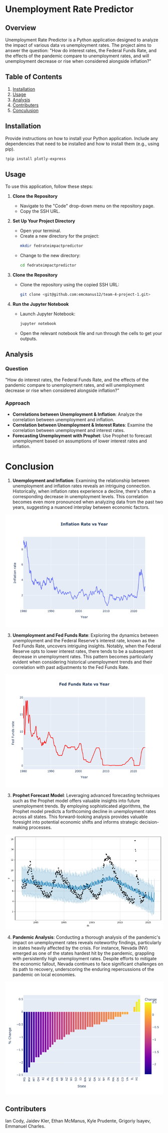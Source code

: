 # Unemployment Rate Predictor


## Overview

Unemployment Rate Predictor is a Python application designed to analyze the impact of various data vs unemployment rates. The project aims to answer the question: "How do interest rates, the Federal Funds Rate, and the effects of the pandemic compare to unemployment rates, and will unemployment decrease or rise when considered alongside inflation?"

## Table of Contents

1. [Installation](#installation)
2. [Usage](#usage)
3. [Analysis](#analysis)
4. [Contributers](#contributers)
5. [Conculusion](#conclusion)

## Installation

Provide instructions on how to install your Python application. Include any dependencies that need to be installed and how to install them (e.g., using pip).

```bash
!pip install plotly-express
```

## Usage

To use this application, follow these steps:

1. **Clone the Repository**
    - Navigate to the "Code" drop-down menu on the repository page.
    - Copy the SSH URL.

2. **Set Up Your Project Directory**
    - Open your terminal.
    - Create a new directory for the project:
      ```bash
      mkdir fedrateimpactpredictor
      ```
    - Change to the new directory:
      ```bash
      cd fedrateimpactpredictor
      ```

3. **Clone the Repository**
    - Clone the repository using the copied SSH URL:
      ```bash
      git clone <git@github.com:emcmanus12/team-4-project-1.git>
      ```

4. **Run the Jupyter Notebook**
    - Launch Jupyter Notebook:
      ```bash
      jupyter notebook
      ```
    - Open the relevant notebook file and run through the cells to get your outputs.

## Analysis

### Question

"How do interest rates, the Federal Funds Rate, and the effects of the pandemic compare to unemployment rates, and will unemployment decrease or rise when considered alongside inflation?"

### Approach

- **Correlations between Unemployment & Inflation**: Analyze the correlation between unemployment and inflation.
- **Correlation between Unemployment & Interest Rates**: Examine the correlation between unemployment and interest rates.
- **Forecasting Unemployment with Prophet**: Use Prophet to forecast unemployment based on assumptions of lower interest rates and inflation.

# Conclusion 

1. **Unemployment and Inflation**: Examining the relationship between unemployment and inflation rates reveals an intriguing connection. Historically, when inflation rates experience a decline, there's often a corresponding decrease in unemployment levels. This correlation becomes even more pronounced when analyzing data from the past two years, suggesting a nuanced interplay between economic factors.

![Inflation](Images/inflation.png)

3. **Unemployment and Fed Funds Rate**: Exploring the dynamics between unemployment and the Federal Reserve's interest rate, known as the Fed Funds Rate, uncovers intriguing insights. Notably, when the Federal Reserve opts to lower interest rates, there tends to be a subsequent decrease in unemployment rates. This pattern becomes particularly evident when considering historical unemployment trends and their correlation with past adjustments to the Fed Funds Rate.

![Fed Funds Rate](Images/fed_funds_rate.png)

3. **Prophet Forecast Model**: Leveraging advanced forecasting techniques such as the Prophet model offers valuable insights into future unemployment trends. By employing sophisticated algorithms, the Prophet model predicts a forthcoming decline in unemployment rates across all states. This forward-looking analysis provides valuable foresight into potential economic shifts and informs strategic decision-making processes.

![forecast](Images/forecast_CA.png)

4. **Pandemic Analysis**: Conducting a thorough analysis of the pandemic's impact on unemployment rates reveals noteworthy findings, particularly in states heavily affected by the crisis. For instance, Nevada (NV) emerged as one of the states hardest hit by the pandemic, grappling with persistently high unemployment rates. Despite efforts to mitigate the economic fallout, Nevada continues to face significant challenges on its path to recovery, underscoring the enduring repercussions of the pandemic on local economies.

![Pandemic](Images/pandemic.png)

   
## Contributers

Ian Cody,
Jaidev Kler,
Ethan McManus,
Kyle Prudente,
Grigoriy Isayev,
Emmanuel Charles.
